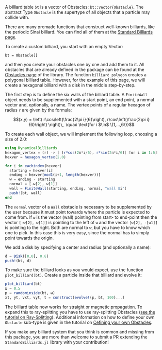 A billiard table `bt` is a vector of Obstacles: `bt::Vector{Obstacle}`. 
The abstract Type `Obstacle` is the supertype of all objects that a particle may collide with.

There are many premade functions that construct well-known billiards, like the periodic Sinai billiard.
You can find all of them at the [Standard Billiards page](/basic/library/#standard-billiards).

To create a custom billiard, you start with an empty Vector:
```
bt = Obstacle[]
```
and then you create your obstacles one by one and add them to it. All obstacles that are already defined in the package
can be found at the [Obstacles page](/basic/library/#obstacles) of the library. The function `billiard_polygon` creates a polygonal billiard table. 
However, for the example of this page, we will create a hexagonal billiard with a disk in the middle step-by-step.

The first step is to define the six walls of the billiard table. A `FiniteWall` object needs to be supplemented with a start point, an end point, a normal vector and, optionally, a name. The vertex points of a regular hexagon of radius `r` are given by the formula:
```math
(x,y) = \left( r\cos\left(\frac{2\pi i}{6}\right), r\cos\left(\frac{2\pi i}{6}\right) \right)\,, \quad \text{for i $\in$ \{1,...,6\}}
```
To create each wall object, we will implement the following loop, choosing a size of 2.0:
```julia
using DynamicalBilliards
hexagon_vertex = (r) -> [ [r*cos(2π*i/6), r*sin(2π*i/6)] for i in 1:6]
hexver = hexagon_vertex(2.0)

for i in eachindex(hexver)
  starting = hexver[i]
  ending = hexver[mod1(i+1, length(hexver))]
  w = ending - starting
  normal = [-w[2], w[1]]
  wall = FiniteWall(starting, ending, normal, "wall $i")
  push!(bt, wall)
end
```
The `normal` vector of a `Wall` obstacle is necessary to be supplemented by the user because it must point towards where the particle is expected to come from. If `w` is the vector (wall) pointing from start- to end-point then the vector `[-w[2], w[1]]` is pointing to the left of `w` and the vector `[w[2], -[w1]]` is pointing to the right. Both are normal to `w`, but you have to know which one to pick. In this case this is very easy, since the normal has to simply point towards the origin.

We add a disk by specifying a center and radius (and optionally a name): 
```julia
d = Disk([0,0], 0.8)
push!(bt, d)
```
To make sure the billiard looks as you would expect, use the function `plot_billiard(bt)`. Create a particle inside that billiard and evolve it:
```julia
plot_billiard(bt)
ω = 0.5
p = randominside(bt, ω)
xt, yt, vxt, vyt, t = construct(evolve!(p, bt, 100)...)
```
    
The billiard table now works for straight or magnetic propagation. 
To expand this to ray-splitting you have to use ray-splitting Obstacles ([see the tutorial on Ray-Splitting](/tutorials/ray-splitting)). 
Additional information on how to define your own `Obstacle` sub-type is given in the tutorial on [Cefining your own Obstacles](/tutorials/own_obstacle).

If you make any billiard system that you think is common and missing from this package, you are more than welcome to submit a PR extending the `StandardBilliards.jl` library with your contribution!
    
